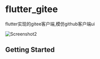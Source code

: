 # flutter_gitee

flutter实现的gitee客户端,模仿github客户端ui

![Screenshot2](http://img.xfans.me/xfans/image/flutter_gitee.jpg)

## Getting Started

